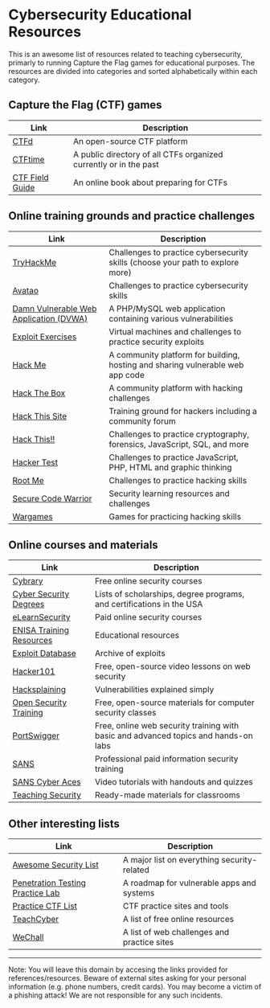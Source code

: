 Cybersecurity Educational Resources
==========================

This is an awesome list of resources related to teaching cybersecurity, primarly to running Capture the Flag games for educational purposes. The resources are divided into categories and sorted alphabetically within each category.

## Capture the Flag (CTF) games
| Link  | Description                     | 
|-------|---------------------------------|
|[CTFd](https://ctfd.io/) | An open-source CTF platform|
|[CTFtime](https://ctftime.org/) | A public directory of all CTFs organized currently or in the past|
|[CTF Field Guide](https://trailofbits.github.io/ctf/) | An online book about preparing for CTFs|

## Online training grounds and practice challenges
| Link  | Description                     | 
|-------|---------------------------------|
| [TryHackMe](https://tryhackme.com/paths/) | Challenges to practice cybersecurity skills (choose your path to explore more)|
| [Avatao](https://avatao.com/) | Challenges to practice cybersecurity skills|
| [Damn Vulnerable Web Application (DVWA)](http://www.dvwa.co.uk/) | A PHP/MySQL web application containing various vulnerabilities|
| [Exploit Exercises](https://exploit-exercises.com/) | Virtual machines and challenges to practice security exploits|
| [Hack Me](https://hack.me/) | A community platform for building, hosting and sharing vulnerable web app code|
| [Hack The Box](https://www.hackthebox.eu/) | A community platform with hacking challenges|
| [Hack This Site](https://www.hackthissite.org/) | Training ground for hackers including a community forum|
| [Hack This!!](https://www.hackthis.co.uk/) | Challenges to practice cryptography, forensics, JavaScript, SQL, and more|
| [Hacker Test](http://www.hackertest.net/) | Challenges to practice JavaScript, PHP, HTML and graphic thinking|
| [Root Me](https://www.root-me.org) | Challenges to practice hacking skills|
| [Secure Code Warrior](https://portal.securecodewarrior.com/#/intro-splash) | Security learning resources and challenges|
| [Wargames](http://overthewire.org/wargames/) | Games for practicing hacking skills|

## Online courses and materials
| Link  | Description                     | 
|-------|---------------------------------|
| [Cybrary](https://www.cybrary.it/) | Free online security courses|
| [Cyber Security Degrees](https://cybersecuritydegrees.org/) | Lists of scholarships, degree programs, and certifications in the USA|
| [eLearnSecurity](https://www.elearnsecurity.com/) | Paid online security courses|
| [ENISA Training Resources](https://www.enisa.europa.eu/topics/trainings-for-cybersecurity-specialists/online-training-material) | Educational resources|
| [Exploit Database](https://www.exploit-db.com/) | Archive of exploits|
| [Hacker101](https://www.hacker101.com/) | Free, open-source video lessons on web security|
| [Hacksplaining](https://www.hacksplaining.com/lessons) | Vulnerabilities explained simply|
| [Open Security Training](http://www.opensecuritytraining.info/) | Free, open-source materials for computer security classes|
| [PortSwigger](https://portswigger.net/web-security) | Free, online web security training with basic and advanced topics and hands-on labs|
| [SANS](https://www.sans.org/) | Professional paid information security training|
| [SANS Cyber Aces](https://tutorials.cyberaces.org/) | Video tutorials with handouts and quizzes |
| [Teaching Security](https://teachingsecurity.org/) | Ready-made materials for classrooms |

## Other interesting lists
| Link  | Description                     | 
|-------|---------------------------------|
| [Awesome Security List](https://github.com/sindresorhus/awesome#security) | A major list on everything security-related |
| [Penetration Testing Practice Lab](http://www.amanhardikar.com/mindmaps/PracticeUrls.html) | A roadmap for vulnerable apps and systems|
| [Practice CTF List](http://captf.com/practice-ctf/) | CTF practice sites and tools|
| [TeachCyber](https://teachcyber.tk/) | A list of free online resources|
| [WeChall](https://www.wechall.net/active_sites) | A list of web challenges and practice sites|

___

Note: You will leave this domain by accesing the links provided for references/resources. Beware of external sites asking for your personal information (e.g. phone numbers, credit cards). You may become a victim of a phishing attack! We are not responsible for any such incidents.

